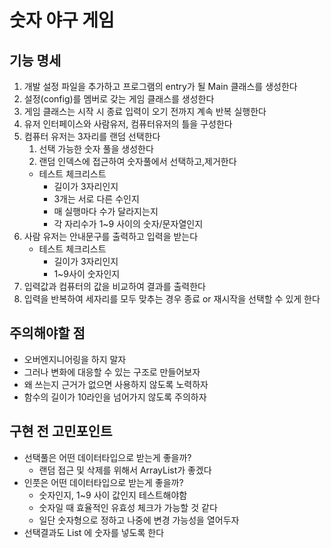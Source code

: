 # 숫자 야구 게임

## 기능 명세  
1. 개발 설정 파일을 추가하고 프로그램의 entry가 될 Main 클래스를 생성한다
2. 설정(config)를 멤버로 갖는 게임 클래스를 생성한다  
3. 게임 클래스는 시작 시 종료 입력이 오기 전까지 계속 반복 실행한다
4. 유저 인터페이스와 사람유저, 컴퓨터유저의 틀을 구성한다 
5. 컴퓨터 유저는 3자리를 랜덤 선택한다    
    1. 선택 가능한 숫자 풀을 생성한다 
    2. 랜덤 인덱스에 접근하여 숫자풀에서 선택하고,제거한다         
    - 테스트 체크리스트
        - 길이가 3자리인지
        - 3개는 서로 다른 수인지
        - 매 실행마다 수가 달라지는지
        - 각 자리수가 1~9 사이의 숫자/문자열인지 
4. 사람 유저는 안내문구를 출력하고 입력을 받는다
    - 테스트 체크리스트
        - 길이가 3자리인지
        - 1~9사이 숫자인지 
5. 입력값과 컴퓨터의 값을 비교하여 결과를 출력한다
6. 입력을 반복하여 세자리를 모두 맞추는 경우 종료 or 재시작을 선택할 수 있게 한다 

## 주의해야할 점
- 오버엔지니어링을 하지 말자  
- 그러나 변화에 대응할 수 있는 구조로 만들어보자 
- 왜 쓰는지 근거가 없으면 사용하지 않도록 노력하자
- 함수의 길이가 10라인을 넘어가지 않도록 주의하자

## 구현 전 고민포인트    
- 선택풀은 어떤 데이터타입으로 받는게 좋을까?
    - 랜덤 접근 및 삭제를 위해서 ArrayList가 좋겠다
- 인풋은 어떤 데이터타입으로 받는게 좋을까?
    - 숫자인지, 1~9 사이 값인지 테스트해야함
    - 숫자일 때 효율적인 유효성 체크가 가능할 것 같다
    - 일단 숫자형으로 정하고 나중에 변경 가능성을 열어두자 
- 선택결과도 List 에 숫자를 넣도록 한다 

